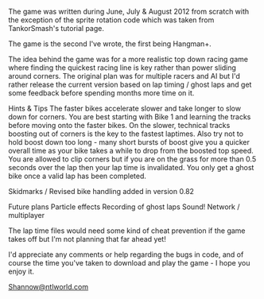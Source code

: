 The game was written during June, July & August 2012 from scratch with the exception of the sprite rotation code which was taken from TankorSmash's tutorial page.

The game is the second I've wrote, the first being Hangman+.

The idea behind the game was for a more realistic top down racing game where finding the quickest racing line is key rather than power sliding around corners. The original plan was for multiple racers and AI but I'd rather release the current version based on lap timing / ghost laps and get some feedback before spending months more time on it.

Hints & Tips
The faster bikes accelerate slower and take longer to slow down for corners. You are best starting with Bike 1 and learning the tracks before moving onto the faster bikes. On the slower, technical tracks boosting out of corners is the key to the fastest laptimes. Also try not to hold boost down too long - many short bursts of boost give you a quicker overall time as your bike takes a while to drop from the boosted top speed. You are allowed to clip corners but if you are on the grass for more than 0.5 seconds over the lap then your lap time is invalidated. You only get a ghost bike once a valid lap has been completed.

Skidmarks / Revised bike handling added in version 0.82

Future plans
Particle effects
Recording of ghost laps
Sound!
Network / multiplayer

The lap time files would need some kind of cheat prevention if the game takes off but I'm not planning that far ahead yet!

I'd appreciate any comments or help regarding the bugs in code, and of course the time you've taken to download and play the game - I hope you enjoy it.

Shannow@ntlworld.com